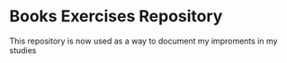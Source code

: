 # Books Exercises Repository
This repository is now used as a way to document my improments in my studies